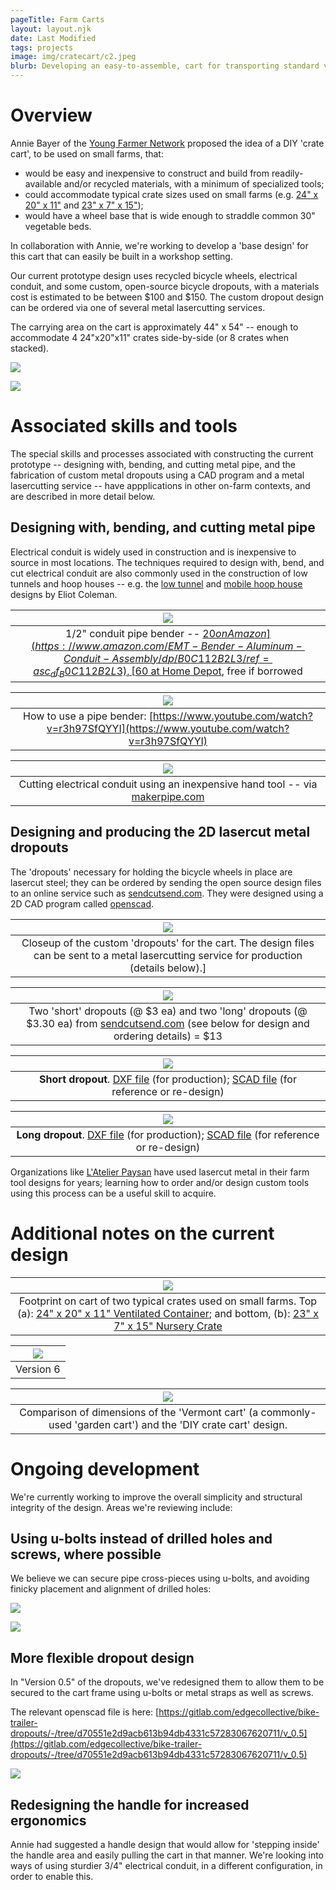 ```yaml
---
pageTitle: Farm Carts
layout: layout.njk
date: Last Modified
tags: projects
image: img/cratecart/c2.jpeg
blurb: Developing an easy-to-assemble, cart for transporting standard vegetable containers on farms, in collaboration with the <a href="https://www.youngfarmernight.org/">Young Farmer Network</a>.
---
```


# Overview

Annie Bayer of the [Young Farmer Network](https://www.youngfarmernight.org/)  proposed the idea of a DIY 'crate cart', to be used on small farms, that:
- would be easy and inexpensive to construct and build from readily-available and/or recycled materials, with a minimum of specialized tools;
- could accommodate typical crate sizes used on small farms (e.g. [24" x 20" x 11"](https://www.uline.com/Product/Detail/S-24138G/Stack-and-Nest-Containers/Ventilated-Stack-and-Nest-Container-24-x-20-x-11-Green) and [23" x 7" x 15"](https://caribbeangardenseed.com/products/stackable-black-plastic-nursery-crate-1crate-great-for-harvesting-vegetables)); 
- would have a wheel base that is wide enough to straddle common 30" vegetable beds.

In collaboration with Annie, we're working to develop a 'base design' for this cart that can easily be built in a workshop setting.

Our current prototype design uses recycled bicycle wheels, electrical conduit, and some custom, open-source bicycle dropouts, with a materials cost is estimated to be between $100 and $150.  The custom dropout design can be ordered via one of several metal lasercutting services.

The carrying area on the cart is approximately 44" x 54" -- enough to accommodate 4 24"x20"x11" crates side-by-side (or 8 crates when stacked).

![](/img/cratecart/c5_mod.png)

![](/img/cratecart/c2.jpeg)

# Associated skills and tools

The special skills and processes associated with constructing the current prototype -- designing with, bending, and cutting metal pipe, and the fabrication of custom metal dropouts using a CAD program and a metal lasercutting service -- have appplications in other on-farm contexts, and are described in more detail below. 

## Designing with, bending, and cutting metal pipe

Electrical conduit is widely used in construction and is inexpensive to source in most locations.  The techniques required to design with, bend, and cut electrical conduit are also commonly used in the construction of low tunnels and hoop houses -- e.g. the [low tunnel](https://www.mofga.org/resources/season-extension/colemans-low-tunnels/) and [mobile hoop house](https://www.johnnyseeds.com/on/demandware.static/-/Library-Sites-JSSSharedLibrary/default/dwcbcbf786/assets/information/7300-qh-modular-moveable-gothic-cathedral-tunnel-instruction-manual.pdf) designs by Eliot Coleman.

| ![](/img/transport/bender.png) |
|:--:|
| 1/2" conduit pipe bender -- [$20 on Amazon](https://www.amazon.com/EMT-Bender-Aluminum-Conduit-Assembly/dp/B0C112B2L3/ref=asc_df_B0C112B2L3), [$60 at Home Depot](https://www.homedepot.com/p/Klein-Tools-1-2-in-Iron-Conduit-Bender-EMT-with-Angle-Setter-51603/317837457), free if borrowed |

| ![](/img/transport/pipe_bend.png) |
|:--:|
| How to use a pipe bender: [https://www.youtube.com/watch?v=r3h97SfQYYI](https://www.youtube.com/watch?v=r3h97SfQYYI) |



| ![](/img/cratecart/pipe_cutting.png) |
|:--:|
| Cutting electrical conduit using an inexpensive hand tool -- via [makerpipe.com](https://makerpipe.com/blogs/diy-modular-pipe/how-to-cut-emt-conduit) |

## Designing and producing the 2D lasercut metal dropouts

The 'dropouts' necessary for holding the bicycle wheels in place are lasercut steel;  they can be ordered by sending the open source design files to an online service such as [sendcutsend.com](https://sendcutsend.com/).  They were designed using a 2D CAD program called [openscad](https://openscad.org/).

| ![](/img/transport/wheel_closeup.jpg) |
|:--:|
| Closeup of the custom 'dropouts' for the cart.  The design files can be sent to a metal lasercutting service for production (details below).]

| ![](/img/transport/dropouts_two.jpg) |
|:--:|
| Two 'short' dropouts (@ $3 ea) and two 'long' dropouts (@ $3.30 ea) from [sendcutsend.com](https://sendcutsend.com) (see below for design and ordering details) = $13 |

| ![](/img/transport/shorty.png) |
|:--:|
| **Short dropout**. [DXF file](https://gitlab.com/edgecollective/bike-trailer-dropouts/-/raw/f21a3fa739245bb51466d63d18eab6291da84101/v_0.3/ver_0.3_wide_short.dxf?inline=false) (for production); [SCAD file](https://gitlab.com/edgecollective/bike-trailer-dropouts/-/raw/f21a3fa739245bb51466d63d18eab6291da84101/v_0.3/ver_0.3_wide_short.scad?inline=false) (for reference or re-design) |

| ![](/img/transport/longy.png) |
|:--:|
| **Long dropout**. [DXF file](https://gitlab.com/edgecollective/bike-trailer-dropouts/-/raw/f21a3fa739245bb51466d63d18eab6291da84101/v_0.3/ver_0.3_wide_long.dxf?inline=false) (for production); [SCAD file](https://gitlab.com/edgecollective/bike-trailer-dropouts/-/raw/f21a3fa739245bb51466d63d18eab6291da84101/v_0.3/ver_0.3_wide_long.scad?inline=false) (for reference or re-design) |

Organizations like [L'Atelier Paysan](https://www.latelierpaysan.org/English) have used lasercut metal in their farm tool designs for years; learning how to order and/or design custom tools using this process can be a useful skill to acquire. 

# Additional notes on the current design

| ![](/img/cratecart/crate_crossy.png) |
|:--:|
| Footprint on cart of two typical crates used on small farms. Top (a): [24" x 20" x 11" Ventilated Container](https://www.uline.com/Product/Detail/S-24138G/Stack-and-Nest-Containers/Ventilated-Stack-and-Nest-Container-24-x-20-x-11-Green); and bottom, (b): [23" x 7" x 15" Nursery Crate](https://caribbeangardenseed.com/products/stackable-black-plastic-nursery-crate-1crate-great-for-harvesting-vegetables) |

| ![](/img/cratecart/cratecart_v6.png) |
|:--:|
| Version 6 |

| ![](/img/cratecart/garden_vs_cratecart.png) |
|:--:|
| Comparison of dimensions of the 'Vermont cart' (a commonly-used 'garden cart') and the 'DIY crate cart' design. | 

# Ongoing development

We're currently working to improve the overall simplicity and structural integrity of the design. Areas we're reviewing include:

## Using u-bolts instead of drilled holes and screws, where possible

We believe we can secure pipe cross-pieces using u-bolts, and avoiding finicky placement and alignment of drilled holes:

![](/img/cratecart/ubolt1.jpeg)

![](/img/cratecart/ubolt2.jpeg)

## More flexible dropout design

In "Version 0.5" of the dropouts, we've redesigned them to allow them to be secured to the cart frame using u-bolts or metal straps as well as screws.  

The relevant openscad file is here:  [https://gitlab.com/edgecollective/bike-trailer-dropouts/-/tree/d70551e2d9acb613b94db4331c57283067620711/v_0.5](https://gitlab.com/edgecollective/bike-trailer-dropouts/-/tree/d70551e2d9acb613b94db4331c57283067620711/v_0.5)

![](/img/transport/ver_0.5.png)

## Redesigning the handle for increased ergonomics

Annie had suggested a handle design that would allow for 'stepping inside' the handle area and easily pulling the cart in that manner.  We're looking into ways of using sturdier 3/4" electrical conduit, in a different configuration, in order to enable this.




